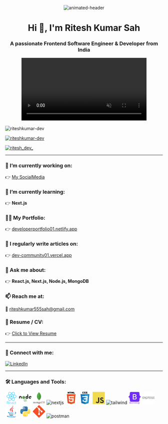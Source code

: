 <!-- Animated header GIF -->
<p align="center">
  <img src="https://media.lordicon.com/icons/wired/flat/743-web-code.gif" width="600" alt="animated-header" />
</p>


<h1 align="center">Hi 👋, I'm Ritesh Kumar Sah</h1>
<h3 align="center">A passionate Frontend Software Engineer & Developer from India</h3>

<!-- Optional Developer Animation -->
<p align="center">
  <video width="400" autoplay loop muted playsinline>
    <source src="https://cdnl.iconscout.com/lottie/premium/preview-watermark/programmer-animation-download-in-lottie-json-gif-static-svg-file-formats--web-developer-programming-code-online-meeting-freelancer-website-development-animations-3645911.mp4" type="video/mp4">
  </video>
</p>

<p align="left">
  <img src="https://komarev.com/ghpvc/?username=riteshkumar-dev&label=Profile%20views&color=0e75b6&style=flat" alt="riteshkumar-dev" />
</p>

<p align="left">
  <a href="https://github.com/ryo-ma/github-profile-trophy">
    <img src="https://github-profile-trophy.vercel.app/?username=riteshkumar-dev" alt="riteshkumar-dev" />
  </a>
</p>

<p align="left">
  <a href="https://twitter.com/ritesh_dev_" target="blank">
    <img src="https://img.shields.io/twitter/follow/ritesh_dev_?logo=twitter&style=for-the-badge" alt="ritesh_dev_" />
  </a>
</p>

---

### 🔭 I’m currently working on:  
👉 [My SocialMedia](https://my-social-media-nu.vercel.app)

### 🌱 I’m currently learning:  
👉 **Next.js**

### 👨‍💻 My Portfolio:  
👉 [developerportfolio01.netlify.app](https://developerportfolio01.netlify.app)

### 📝 I regularly write articles on:  
👉 [dev-community01.vercel.app](https://dev-community01.vercel.app)

### 💬 Ask me about:  
👉 **React.js, Next.js, Node.js, MongoDB**

### 📫 Reach me at:  
📩 riteshkumar555sah@gmail.com

### 📄 Resume / CV:  
👉 [Click to View Resume](https://drive.google.com/file/d/1wv4bQOjCcgKfMNTiKCTRuZN5rx5RKDy6/view)

---

### 🤝 Connect with me:

<p align="left">
  <a href="https://www.linkedin.com/in/ritesh-kumar-232278288" target="blank">
    <img src="https://raw.githubusercontent.com/rahuldkjain/github-profile-readme-generator/master/src/images/icons/Social/linked-in-alt.svg" alt="LinkedIn" width="30" height="30" />
  </a>
</p>

---

### 🛠️ Languages and Tools:

<p align="left">
  <img src="https://raw.githubusercontent.com/devicons/devicon/master/icons/react/react-original-wordmark.svg" alt="react" width="40" height="40"/>
  <img src="https://raw.githubusercontent.com/devicons/devicon/master/icons/nodejs/nodejs-original-wordmark.svg" alt="nodejs" width="40" height="40"/>
  <img src="https://raw.githubusercontent.com/devicons/devicon/master/icons/mongodb/mongodb-original-wordmark.svg" alt="mongodb" width="40" height="40"/>
  <img src="https://cdn.worldvectorlogo.com/logos/nextjs-2.svg" alt="nextjs" width="40" height="40"/>
  <img src="https://raw.githubusercontent.com/devicons/devicon/master/icons/html5/html5-original-wordmark.svg" alt="html5" width="40" height="40"/>
  <img src="https://raw.githubusercontent.com/devicons/devicon/master/icons/css3/css3-original-wordmark.svg" alt="css3" width="40" height="40"/>
  <img src="https://raw.githubusercontent.com/devicons/devicon/master/icons/javascript/javascript-original.svg" alt="javascript" width="40" height="40"/>
  <img src="https://www.vectorlogo.zone/logos/tailwindcss/tailwindcss-icon.svg" alt="tailwind" width="40" height="40"/>
  <img src="https://raw.githubusercontent.com/devicons/devicon/master/icons/bootstrap/bootstrap-plain-wordmark.svg" alt="bootstrap" width="40" height="40"/>
  <img src="https://raw.githubusercontent.com/devicons/devicon/master/icons/express/express-original-wordmark.svg" alt="express" width="40" height="40"/>
  <img src="https://raw.githubusercontent.com/devicons/devicon/master/icons/java/java-original.svg" alt="java" width="40" height="40"/>
  <img src="https://raw.githubusercontent.com/devicons/devicon/master/icons/python/python-original.svg" alt="python" width="40" height="40"/>
  <img src="https://raw.githubusercontent.com/devicons/devicon/master/icons/git/git-original.svg" alt="git" width="40" height="40"/>
  <img src="https://www.vectorlogo.zone/logos/getpostman/getpostman-icon.svg" alt="postman" width="40" height="40"/>
</p>
